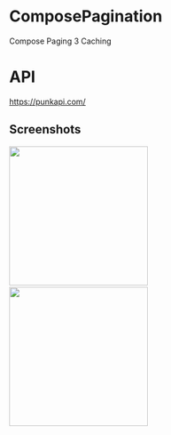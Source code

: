 # ComposePagination
Compose Paging 3 Caching

# API
https://punkapi.com/

## Screenshots
<img src="Images/img_1.jpg" width="250"> &nbsp; &nbsp; &nbsp; <img src="Images/img_2.jpg" width="250"> 
